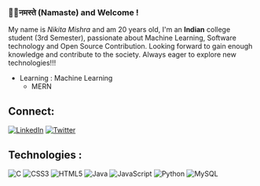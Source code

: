 ### 🌷✨नमस्ते (Namaste) and Welcome !

My name is *Nikita Mishra* and am 20 years old, I'm an **Indian** college student (3rd Semester), passionate about Machine Learning, Software technology and Open Source Contribution. Looking forward to gain enough knowledge and contribute to the society. Always eager to explore new technologies!!!

 - Learning :
   Machine Learning
   - MERN

## Connect:
[![LinkedIn](https://img.shields.io/badge/LinkedIn-%230077B5.svg?logo=linkedin&logoColor=white)](https://www.linkedin.com/in/nikita-mishra23/) [![Twitter](https://img.shields.io/badge/Twitter-%231DA1F2.svg?logo=Twitter&logoColor=white)](https://twitter.com/@MishraNikita_) 



## Technologies :

![C](https://img.shields.io/badge/c-%2300599C.svg?style=for-the-badge&logo=c&logoColor=white) ![CSS3](https://img.shields.io/badge/css3-%231572B6.svg?style=for-the-badge&logo=css3&logoColor=white) ![HTML5](https://img.shields.io/badge/html5-%23E34F26.svg?style=for-the-badge&logo=html5&logoColor=white) ![Java](https://img.shields.io/badge/java-%23ED8B00.svg?style=for-the-badge&logo=java&logoColor=white) ![JavaScript](https://img.shields.io/badge/javascript-%23323330.svg?style=for-the-badge&logo=javascript&logoColor=%23F7DF1E) ![Python](https://img.shields.io/badge/python-3670A0?style=for-the-badge&logo=python&logoColor=ffdd54) ![MySQL](https://img.shields.io/badge/mysql-%2300f.svg?style=for-the-badge&logo=mysql&logoColor=white)






<!--
**Nikita-Mishraa/Nikita-Mishraa** is a ✨ _special_ ✨ repository because its `README.md` (this file) appears on your GitHub profile.
[![GitHub Streak](https://streak-stats.demolab.com/?user=NikitaMishraa&theme=midnight-purple)](https://git.io/streak-stats) //Github streak counter
[![My Skills](https://skills.thijs.gg/icons?i=java,c,html,py&theme=dark)](https://skills.thijs.gg) // old icons block ones
![](https://komarev.com/ghpvc/?username=NikitaMishraa&color=blueviolet) // profile views
![GitHub](https://img.shields.io/badge/GitHub-%23121011.svg?style=for-the-badge&logo=github&logoColor=white) // github icon
![NIkita's stats](https://github-readme-stats.vercel.app/api?username=Nikita-Mishraa&show_icons=true&theme=midnight-purple) // stats
  


Here are some ideas to get you started:

- 🔭 I’m currently working on ...
- 🌱 I’m currently learning ...
- 👯 I’m looking to collaborate on ...
- 🤔 I’m looking for help with ...
- 💬 Ask me about ...
- 📫 How to reach me: ...
- 😄 Pronouns: ...
- ⚡ Fun fact: ...
-->
